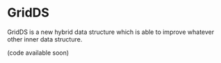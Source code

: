 # GridDS
GridDS is a new hybrid data structure which is able to improve whatever other inner data structure.

(code available soon)
